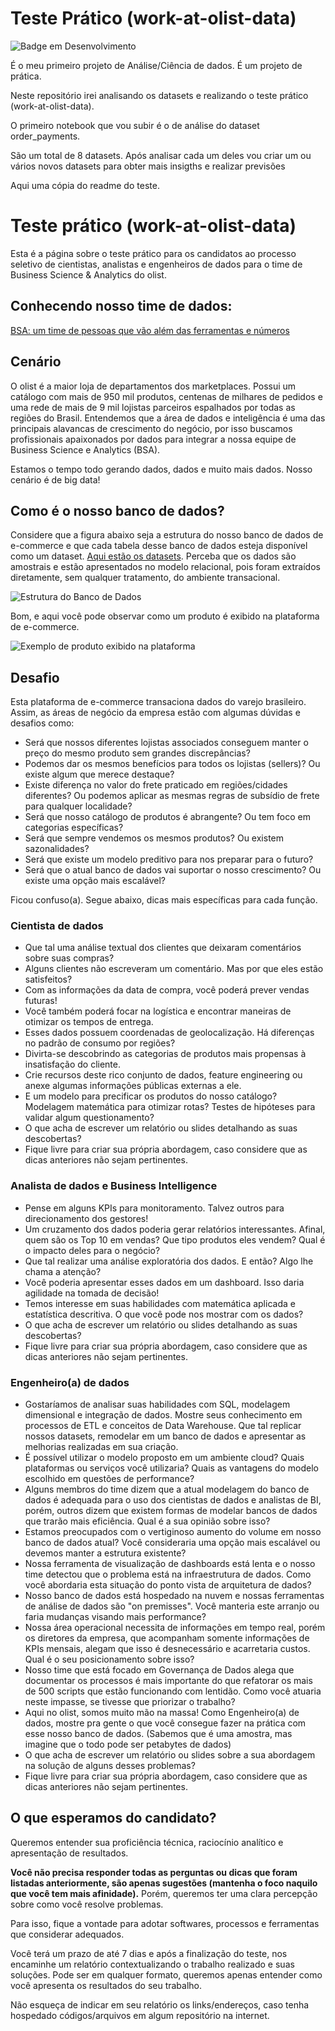 # Teste Prático (work-at-olist-data)

![Badge em Desenvolvimento](http://img.shields.io/static/v1?label=STATUS&message=EM%20DESENVOLVIMENTO&color=GREEN&style=for-the-badge)

É o meu primeiro projeto de Análise/Ciência de dados. É um projeto de prática.

Neste repositório irei analisando os datasets e realizando o teste prático (work-at-olist-data).

O primeiro notebook que vou subir é o de análise do dataset order_payments.

São um total de 8 datasets. Após analisar cada um deles vou criar um ou vários novos datasets para obter mais insigths e realizar previsões

Aqui uma cópia do readme do teste.



# Teste prático (work-at-olist-data)

Esta é a página sobre o teste prático para os candidatos ao processo seletivo de cientistas, analistas e engenheiros de dados para o time de Business Science & Analytics do olist.

## Conhecendo nosso time de dados:
[BSA: um time de pessoas que vão além das ferramentas e números](https://medium.com/olist/bsa-um-time-de-pessoas-que-v%C3%A3o-al%C3%A9m-das-ferramentas-e-n%C3%BAmeros-76a073cadd67)

## Cenário

O olist é a maior loja de departamentos dos marketplaces. Possui um catálogo com mais de 950 mil produtos, centenas de milhares de pedidos e uma rede de mais de 9 mil lojistas parceiros espalhados por todas as regiões do Brasil. Entendemos que a área de dados e inteligência é uma das principais alavancas de crescimento do negócio, por isso buscamos profissionais apaixonados por dados para integrar a nossa equipe de Business Science e Analytics (BSA).

Estamos o tempo todo gerando dados, dados e muito mais dados. Nosso cenário é de big data!

## Como é o nosso banco de dados?

Considere que a figura abaixo seja a estrutura do nosso banco de dados de e-commerce e que cada tabela desse banco de dados esteja disponível como um dataset. [Aqui estão os datasets](/datasets). Perceba que os dados são amostrais e estão apresentados no modelo relacional, pois foram extraídos diretamente, sem qualquer tratamento,  do ambiente transacional.

![Estrutura do Banco de Dados](https://github.com/olist/work-at-olist-data/blob/master/images/schema.png)

Bom, e aqui você pode observar como um produto é exibido na plataforma de e-commerce.

![Exemplo de produto exibido na plataforma](https://github.com/olist/work-at-olist-data/blob/master/images/example.png)

## Desafio

Esta plataforma de e-commerce transaciona dados do varejo brasileiro. Assim, as áreas de negócio da empresa estão com algumas dúvidas e desafios como:

* Será que nossos diferentes lojistas associados conseguem manter o preço do mesmo produto sem grandes discrepâncias?
* Podemos dar os mesmos benefícios para todos os lojistas (sellers)? Ou existe algum que merece destaque?
* Existe diferença no valor do frete praticado em regiões/cidades diferentes? Ou podemos aplicar as mesmas regras de subsídio de frete para qualquer localidade?
* Será que nosso catálogo de produtos é abrangente? Ou tem foco em categorias específicas?
* Será que sempre vendemos os mesmos produtos? Ou existem sazonalidades?
* Será que existe um modelo preditivo para nos preparar para o futuro?
* Será que o atual banco de dados vai suportar o nosso crescimento? Ou existe uma opção mais escalável?

Ficou confuso(a). Segue abaixo, dicas mais específicas para cada função.

### Cientista de dados
* Que tal uma análise textual dos clientes que deixaram comentários sobre suas compras? 
* Alguns clientes não escreveram um comentário. Mas por que eles estão satisfeitos?
* Com as informações da data de compra, você poderá prever vendas futuras!
* Você também poderá focar na logística e encontrar maneiras de otimizar os tempos de entrega.
* Esses dados possuem coordenadas de geolocalização. Há diferenças no padrão de consumo por regiões?
* Divirta-se descobrindo as categorias de produtos mais propensas à insatisfação do cliente.
* Crie recursos deste rico conjunto de dados, feature engineering ou anexe algumas informações públicas externas a ele.
* E um modelo para precificar os produtos do nosso catálogo? Modelagem matemática para otimizar rotas? Testes de hipóteses para validar algum questionamento?
* O que acha de escrever um relatório ou slides detalhando as suas descobertas?
* Fique livre para criar sua própria abordagem, caso considere que as dicas anteriores não sejam pertinentes.

### Analista de dados e Business Intelligence
* Pense em alguns KPIs para monitoramento. Talvez outros para direcionamento dos gestores! 
* Um cruzamento dos dados poderia gerar relatórios interessantes. Afinal, quem são os Top 10 em vendas? Que tipo produtos eles vendem? Qual é o impacto deles para o negócio?
* Que tal realizar uma análise exploratória dos dados. E então? Algo lhe chama a atenção?
* Você poderia apresentar esses dados em um dashboard. Isso daria agilidade na tomada de decisão!
* Temos interesse em suas habilidades com matemática aplicada e estatística descritiva. O que você pode nos mostrar com os dados?
* O que acha de escrever um relatório ou slides detalhando as suas descobertas?
* Fique livre para criar sua própria abordagem, caso considere que as dicas anteriores não sejam pertinentes.

### Engenheiro(a) de dados
* Gostaríamos de analisar suas habilidades com SQL, modelagem dimensional e integração de dados. Mostre seus conhecimento em processos de ETL e conceitos de Data Warehouse. Que tal replicar nossos datasets, remodelar em um banco de dados e apresentar as melhorias realizadas em sua criação.
* É possível utilizar o modelo proposto em um ambiente cloud? Quais plataformas ou serviços você utilizaria? Quais as vantagens do modelo escolhido em questões de performance?
* Alguns membros do time dizem que a atual modelagem do banco de dados é adequada para o uso dos cientistas de dados e analistas de BI, porém, outros dizem que existem formas de modelar bancos de dados que trarão mais eficiência. Qual é a sua opinião sobre isso?
* Estamos preocupados com o vertiginoso aumento do volume em nosso banco de dados atual? Você consideraria uma opção mais escalável ou devemos manter a estrutura existente?
* Nossa ferramenta de visualização de dashboards está lenta e o nosso time detectou que o problema está na infraestrutura de dados. Como você abordaria esta situação do ponto vista de arquitetura de dados?
* Nosso banco de dados está hospedado na nuvem e nossas ferramentas de análise de dados são "on premisses". Você manteria este arranjo ou faria mudanças visando mais performance?
* Nossa área operacional necessita de informações em tempo real, porém os diretores da empresa, que acompanham somente informações de KPIs mensais, alegam que isso é desnecessário e acarretaria custos. Qual é o seu posicionamento sobre isso?
* Nosso time que está focado em Governança de Dados alega que documentar os processos é mais importante do que refatorar os mais de 500 scripts que estão funcionando com lentidão. Como você atuaria neste impasse, se tivesse que priorizar o trabalho?
* Aqui no olist, somos muito mão na massa! Como Engenheiro(a) de dados, mostre pra gente o que você consegue fazer na prática com esse nosso banco de dados. (Sabemos que é uma amostra, mas imagine que o todo pode ser  petabytes de dados)
* O que acha de escrever um relatório ou slides sobre a sua abordagem na solução de alguns desses problemas?
* Fique livre para criar sua própria abordagem, caso considere que as dicas anteriores não sejam pertinentes.

## O que esperamos do candidato?

Queremos entender sua proficiência técnica, raciocínio analítico e apresentação de resultados.

**Você não precisa responder todas as perguntas ou dicas que foram listadas anteriormente, são apenas sugestões (mantenha o foco naquilo que você tem mais afinidade).** Porém, queremos ter uma clara percepção sobre como você resolve problemas.

Para isso, fique a vontade para adotar softwares, processos e ferramentas que considerar adequados.

Você terá um prazo de até 7 dias e após a finalização do teste, nos encaminhe um relatório contextualizando o trabalho realizado e suas soluções. Pode ser em qualquer formato, queremos apenas entender como você apresenta os resultados do seu trabalho.

Não esqueça de indicar em seu relatório os links/endereços, caso tenha hospedado códigos/arquivos em algum repositório na internet.

